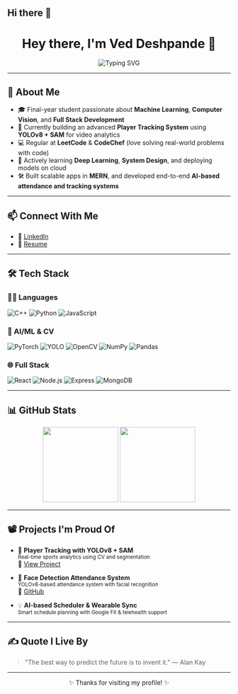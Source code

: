 ## Hi there 👋

<!--
**VED045/VED045** is a ✨ _special_ ✨ repository because its `README.md` (this file) appears on your GitHub profile.

Here are some ideas to get you started:

- 🔭 I’m currently working on ...
- 🌱 I’m currently learning ...
- 👯 I’m looking to collaborate on ...
- 🤔 I’m looking for help with ...
- 💬 Ask me about ...
- 📫 How to reach me: ...
- 😄 Pronouns: ...
- ⚡ Fun fact: ...
-->
<h1 align="center">Hey there, I'm Ved Deshpande 👋</h1>
<p align="center">
  <img src="https://readme-typing-svg.demolab.com?font=Fira+Code&size=22&pause=1000&color=0D9CFF&center=true&vCenter=true&width=435&lines=Developer+%7C+ML+%7C+CV+%7C+Full+Stack" alt="Typing SVG" />
</p>

---

## 🚀 About Me

- 🎓 Final-year student passionate about **Machine Learning**, **Computer Vision**, and **Full Stack Development**
- 🔭 Currently building an advanced **Player Tracking System** using **YOLOv8 + SAM** for video analytics
- 💻 Regular at **LeetCode** & **CodeChef** (love solving real-world problems with code)
- 🌱 Actively learning **Deep Learning**, **System Design**, and deploying models on cloud
- 🛠️ Built scalable apps in **MERN**, and developed end-to-end **AI-based attendance and tracking systems**

---

## 📫 Connect With Me

- 🔗 [LinkedIn](www.linkedin.com/in/ved-deshpande-a632b7282)  
- 📄 [Resume](https://drive.google.com/file/d/your_resume_link_here/view)

---

## 🛠️ Tech Stack

### 👨‍💻 Languages
![C++](https://img.shields.io/badge/-C++-00599C?style=flat&logo=c%2b%2b&logoColor=white)
![Python](https://img.shields.io/badge/-Python-3776AB?style=flat&logo=python&logoColor=white)
![JavaScript](https://img.shields.io/badge/-JavaScript-F7DF1E?style=flat&logo=javascript&logoColor=black)

### 🧠 AI/ML & CV
![PyTorch](https://img.shields.io/badge/-PyTorch-EE4C2C?style=flat&logo=pytorch&logoColor=white)
![YOLO](https://img.shields.io/badge/-YOLOv8-00FFFF?style=flat&logo=opencv&logoColor=black)
![OpenCV](https://img.shields.io/badge/-OpenCV-5C3EE8?style=flat&logo=opencv&logoColor=white)
![NumPy](https://img.shields.io/badge/-NumPy-013243?style=flat&logo=numpy&logoColor=white)
![Pandas](https://img.shields.io/badge/-Pandas-150458?style=flat&logo=pandas)

### 🌐 Full Stack
![React](https://img.shields.io/badge/-React-61DAFB?style=flat&logo=react&logoColor=black)
![Node.js](https://img.shields.io/badge/-Node.js-339933?style=flat&logo=node.js&logoColor=white)
![Express](https://img.shields.io/badge/-Express.js-000000?style=flat&logo=express&logoColor=white)
![MongoDB](https://img.shields.io/badge/-MongoDB-47A248?style=flat&logo=mongodb&logoColor=white)

---

## 📊 GitHub Stats

<p align="center">
  <img height="170px" src="https://github-readme-stats.vercel.app/api?username=VED045&show_icons=true&theme=radical&count_private=true" />
  <img height="170px" src="https://github-readme-stats.vercel.app/api/top-langs/?username=VED045&layout=compact&theme=radical" />
</p>

---

## 📽️ Projects I'm Proud Of

- 🎯 **Player Tracking with YOLOv8 + SAM**  
  <sub>Real-time sports analytics using CV and segmentation</sub>  
  🔗 [View Project](https://github.com/VED045/Player_Tracking)

- 🧠 **Face Detection Attendance System**  
  <sub>YOLOv8-based attendance system with facial recognition</sub>  
  🔗 [GitHub](https://github.com/VED045/Face_Detection_Attendance)

- 💡 **AI-based Scheduler & Wearable Sync**  
  <sub>Smart schedule planning with Google Fit & telehealth support</sub>

---

## ✍️ Quote I Live By

> "The best way to predict the future is to invent it." — Alan Kay

---

<p align="center">✨ Thanks for visiting my profile! ✨</p>
